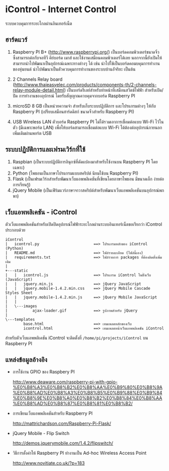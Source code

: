 iControl - Internet Control
===========================

ระบบควบคุมการระยะไกลผ่านอินเทอร์เน็ต

ฮาร์ดแวร์
------

1. Raspberry PI B+ (http://www.raspberrypi.org/)
    เป็นบอร์ดคอมพิวเตอร์ขนาดจิ๋ว ซึ่งสามารถต่อกับจอทีวี คีย์บอร์ด เมาส์ และใช้งานเสมือนคอมพิวเตอร์ได้เลย นอกจากนี้ยังเปิดให้สามารถนำไปพัฒนาเป็นอุปกรณ์เฉพาะทางต่างๆ ได้ เช่น นำไปใช้เป็นบอร์ดคอมบคุมการทำงานของหุ่นยนต์ นำไปพัฒนาเป็นตัวควบคุมการทำงานของระบบบ้านอัจริยะ เป็นต้น

2. 2 Channels Relay board (http://www.thaieasyelec.com/products/components-th/2-channels-relay-module-detail.html)
    เป็นบอร์ดรีเลย์สำหรับทำหน้าที่เสมือนสวิตช์ไฟฟ้า สำหรับเปิด/ปิด การทำงานของอุปกรณ์ โดยรับสัญญาณควบคุมจากบอร์ด Raspberry PI

3. microSD 8 GB
    เป็นหน่วยความจำ สำหรับเก็บระบบปฏิบัติการ และโปรแกรมต่างๆ ให้กับ Raspberry PI (เปรียบเสมือนฮาร์ดดิสก์ ขนาดจิ๋วสำหรับ Raspberry PI)

4. USB Wireless LAN
    ตัวบอร์ด Raspberry PI ไม่ได้รวมเอาการเชื่อมต่อแบบ Wi-Fi ไว้ในตัว (มีเฉพาะพอร์ต LAN) เพื่อให้บอร์ดสามารถเชื่อมต่อแบบ Wi-Fi ได้ต้องต่ออุปกรณ์ภายนอกเพิ่มเติมผ่านพอร์ต USB

ระบบปฏิบัติการและเฟรมเวิร์กที่ใช้
-----------------------

1. Raspbian (เป็นระบบปฏิบัติการลินุกซ์ที่ดัดแปลงมาสำหรับใช้งานบน Raspberry PI โดยเฉพาะ)
2. Python (ไพธอนเป็นภาษาโปรแกรมแบบสคริปต์ นิยมใช้บน Raspberry PI)
3. Flask (เป็นเฟรมเวิร์กสำหรับพัฒนาเว็บแอพพลิเคชันที่เขียนโดยภาษาไพธอน มีขนาดเล็ก ง่ายต่อการเรียนรู้)
4. jQuery Mobile (เป็นเฟิร์มแวร์ภาษาจาวาสคริปต์สำหรับพัฒนาเว็บแอพพลิเคชันบนอุปกรณ์พกพา)


เว็บแอพพลิเคชัน - iControl
----------------------

ตัวเว็บแอพพลิเคชันสำหรับเปิดปิดอุปกรณ์ไฟฟ้าระยะไกลผ่านระบบอินเทอร์เน็ตขอเรียกว่า iControl ประกอบด้วย

```
iControl
|   icontrol.py                        ==> โปรแกรมหลักของ iControl (Python)
|   README.md                          ==> ไฟล์รายละเอียด (ไฟล์นี้เอง)
|   requirements.txt                   ==> ไฟล์รายการ packages ที่ต้องติดตั้งเพิ่มเติม
|
+---static
|   |   icontrol.js                    ==> โปรแกรม iControl ในฝั่งเว็บ (JavaScript)
|   |   jquery.min.js                  ==> jQuery JavaScript
|   |   jquery.mobile-1.4.2.min.css    ==> jQuery Mobile Cascade Styles Sheet
|   |   jquery.mobile-1.4.2.min.js     ==> jQuery Mobile JavaScript
|   |
|   \---images
|           ajax-loader.gif            ==> รูปภาพสำหรับ jQuery
|
\---templates
        base.html                      ==> เทมเพลตหลักของเว็บ
        icontrol.html                  ==> เทมเพลตหน้าเว็บแอพพลิเคชัน iControl
```

สำหรับตัวเว็บแอพพลิเคชัน iControl จะติดตั้งที่ `/home/pi/projects/iControl` บน Raspberry PI

แหล่งข้อมูลอ้างอิง
------------

* การใช้งาน GPIO ของ Raspbery PI

    http://www.deaware.com/raspberry-pi-with-gpio-%E0%B8%A3%E0%B8%B2%E0%B8%AA%E0%B9%80%E0%B8%9A%E0%B8%AD%E0%B8%A3%E0%B8%B5%E0%B9%88%E0%B9%84%E0%B8%9E%E0%B8%A0%E0%B8%B2%E0%B8%84%E0%B8%AA%E0%B8%AD%E0%B8%87%E0%B8%81%E0%B8%B2/

* การเขียนเว็บแอพพลิเคชันสำหรับ Raspberry PI

    http://mattrichardson.com/Raspberry-Pi-Flask/

* jQuery Mobile - Flip Switch

    http://demos.jquerymobile.com/1.4.2/flipswitch/

* วิธีการตั้งค่าให้ Raspberry PI ทำงานเป็น Ad-hoc Wireless Access Point

    http://www.novitiate.co.uk/?p=183

